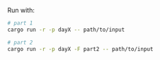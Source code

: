 Run with:

```sh
# part 1
cargo run -r -p dayX -- path/to/input

# part 2
cargo run -r -p dayX -F part2 -- path/to/input
```
